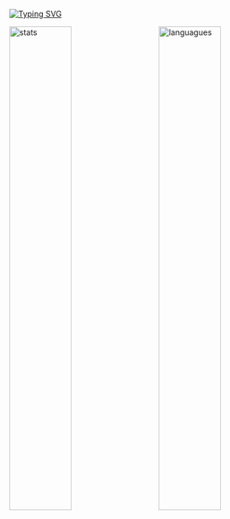 [![Typing SVG](https://readme-typing-svg.demolab.com/?lines=Hi+there,+I'm+Vaishnavi)](https://git.io/typing-svg)

<img alt="stats" align="left" width="47%"  src="https://github-readme-stats.vercel.app/api?username=Vaitae&show_icons=true&theme=radical)"/>
<img alt="languagues" align="right"  width="47%" src="https://github-readme-stats.vercel.app/api/top-langs/?username=Vaitae&layout=compact&theme=radical)"/>

<!--
**Vaitae/Vaitae** is a ✨ _special_ ✨ repository because its `README.md` (this file) appears on your GitHub profile.

Here are some ideas to get you started:

- 🔭 I’m currently working on ...
- 🌱 I’m currently learning 
- 👯 I’m looking to collaborate on ...
- 🤔 I’m looking for help with ...
- 💬 Ask me about ...
- 📫 How to reach me: ...
- 😄 Pronouns: ...
- ⚡ Fun fact: ...
-->
